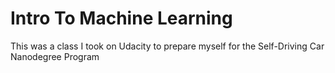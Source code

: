 # Intro To Machine Learning

This was a class I took on Udacity to prepare myself for the Self-Driving Car Nanodegree Program
